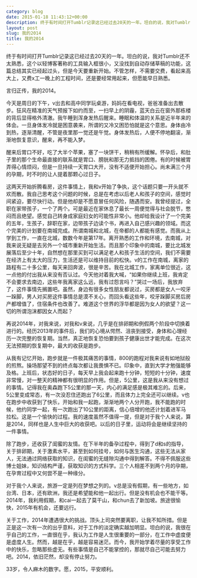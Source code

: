 ```yaml
---
category: blog
date: 2015-01-18 11:43:12+00:00
description: 终于有时间打开Tumblr记录这已经过去20天的一年。坦白的说，我对Tumblr
layout: post
slug: 我的2014
title: 我的2014
---
```


终于有时间打开Tumblr记录这已经过去20天的一年。坦白的说，我对Tumblr还不太熟悉，这个以轻博客著称的工具输入框很小，又没找到自动存储草稿的功能，这篇总结其实已经起过头，但是今天要重新开始。不管怎样，不需要交费，看起来高大上，又费x工一晚上的工程时间，还是要经常用起来，但愿能早日熟悉。





言归正传，我的2014。





今天是周日的下午，v出去和高中同学玩桌游，妈妈在看电视，爸爸准备出去散步。狂风在精准的天气预报下如约而至，一扫早上的阴霾，蓝天白云在窗外那栋楼的背后显得格外清澈。我午睡到浑身发热后醒来。睡眠和体温的关系是近半年来的体会。一旦身体发冷就是困意袭来，所谓的又冷又困恐怕就是这个意思。身体由冷到热，逐渐清醒，不管是夜里那一觉还是午觉。身体发热后，人便不停地翻滚，渐渐地恢复意识，醒来，再不能入梦。





醒来后胃口不好，吃了大半个苹果，塞了一块饼干，稍稍有所缓解。怀孕后，和肚子里的那个生命最直接的联系就是胃口、膀胱和那无力抵挡的困倦。有的时候被胃弄得心情烦闷，但是一旦持续一天胃口大开，没有不适便开始担心。尚未满三个月的孕期，时不时的让人提着那颗心过日子。





这两天开始折腾看房，这件事情上，我和v开始了争执，这个话题只要一开头就不欢而散。我自己思考这个问题的时候，总是在考虑以后老人和孩子的空间，感觉时间紧迫，要尽快行动。但是他却是不愿意冒任何风险，随遇而安。我曾经提过，全职在家带孩子，一个了两个。可是最近在家休息了最长一周便觉得与社会脱节，憋闷而且绝望。感觉自己转身成家庭妇女的可能性非常小。他却给我设计了一个完美的五年，生孩子，辞职在家，边带孩子边读个书，再进入自己感兴趣的领域。而这个完美的计划要在南城完成。所谓南城和北城，在帝都的人都能有感觉。而我从上学到工作，一直在北城，数数今年是第17年。离开熟悉的工作和环境，去南城，对我来说无疑是去另外一个城市重新开始生活。而且那个印象中的南城，要比北城发展落后至少十年，自然想在那里买到可以满足老人和孩子生活的空间，我们不需要在经济上有太大的压力，生活还是可以维持目前的松快。v的工作在南城，离家的路程有二十多公里，每天来回奔波，很是辛苦。我在北城工作，家离单位很近，这一点他的付出我从来没有否认过。今天他对着我大喊，“如果你继续上班，我肯定不会要求去南边，这些年我离家这么远，我有过怨言吗？”哭过一场后，我放弃了，这件事情先搁置吧。虽然，身边有很多女性朋友都说过，买房都是女人一咬牙一跺脚，男人对买房这件事情总是漠不关心，而回头看这些年，咬牙跺脚买房后房产都增值了，住宿条件也改善了。难道这个世界的浮华都是因为女人的欲望？这一切的所谓泡沫都因女人而起？





再说2014年，对我来说，对我和v来说，几乎是在排卵期和例假两个阶段中切换着进行的。经历2013年的事件后，我们的心境从愕然、沮丧到接受，身体和心理经历一次完整的恢复期。当然，真正地恢复恐怕要到孩子健康出世才能完成。在这次无法预期的恢复期中，最大的收获是跑步。





从我有记忆开始，跑步就是一件极其痛苦的事情，800的跑程对我来说有如地狱般的煎熬。操场那望不到的终点每次都让我畏惧不已。印象中，直到大学才勉强能够及格。上班后，状态好的日子，每天早上我会起来跑十分钟，短短的十分钟，速度非常慢，对一整天的精神都有很明显的作用。但是，5公里，这是我从来没有想过的事情。记得我在奥森跑下5公里的那一天，内心的满足感是极其难忘的。后来，5公里变成常态，有一次没忍住还跑出了6公里，而且体力上完全还可以继续。v也在跑步中收获到了快乐，开始和我一起跑，渐渐地两个人分开跑，我不能跑的时候，他约同学一起，有一次跑出了10公里的距离，信心倍增的他还计划着进军马拉松。这是一个愉快的过程。我的速度虽然不值得一提，但是对于我个人来说，算是2014，同样也是人生中巨大的收获吧。以后的日子里，运动将会是继续坚持的一件事情。





除了跑步，还收获了闺蜜的友情。在下半年的备孕过程中，得到了d和s的指导，关于排卵期，关于激素水平，甚至到如何挂号，如何与医生沟通，这些无法从家人，无法通过网络获取的知识，在闺蜜的无缝隙沟通中得到解答。不得不佩服这些博士姐妹，知识结构严谨，获取知识的方式科学。三个人相差不到两个月的孕期，在孕育过程中又何尝不是一种缘分。





对于我个人来说，旅游一定是列在梦想之列的。v总是没有假期，有一些地方，如台湾、日本，还有欧洲，我还是希望能和他一起出行。但是没有机会也不能干等。2014年，我利用假期，和cai一起去了莫干山，和chun去了新加坡。旅途很愉快，2015年有机会，还要远行。





关于工作，2014年遭遇很大的挑战。顶头上司突然要离职，让我不知所措。但是正是这一次有一次的出乎意料，对于工作的淡定确实越加明显。坦白的说，我很在乎自己的工作，一直很在乎，我认为工作是人生很重要的一部分，在工作中虚度便是虚度人生。然而，越是在乎，越是容易迷茫。而今，我开始学着尽量的享受工作中的快乐，忽略那些虚无。有些事情是自己不能掌控的，那就尽自己可能去努力吧。2014，依旧茫然，却没有停止努力。





33岁，令人麻木的数字。愿，2015，平安顺利。
